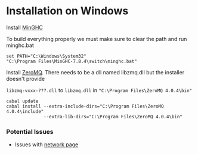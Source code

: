 # Installation on Windows

Install [MinGHC][]

To build everything properly we must make sure to clear the path and
run minghc.bat

```
set PATH="C:\Windows\System32"
"C:\Program Files\MinGHC-7.8.4\switch\minghc.bat"
```

Install [ZeroMQ][].
There needs to be a dll named libzmq.dll but the installer doesn't provide 

`libzmq-vxxx-???.dll` to `libzmq.dll` in `"C:\Program Files\ZeroMQ 4.0.4\bin"`

```
cabal update
cabal install --extra-include-dirs="C:\Program Files\ZeroMQ 4.0.4\include"
			  --extra-lib-dirs="C:\Program Files\ZeroMQ 4.0.4\bin"
```

### Potential Issues

 * Issues with
   [network page](https://stackoverflow.com/questions/1415309/problem-using-network-package-in-ghc)

[ZeroMQ]: http://zeromq.org/distro:microsoft-windows
[MinGHC]: http://github.com/fpco/minghc 
